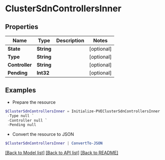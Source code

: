 # ClusterSdnControllersInner
## Properties

Name | Type | Description | Notes
------------ | ------------- | ------------- | -------------
**State** | **String** |  | [optional] 
**Type** | **String** |  | [optional] 
**Controller** | **String** |  | [optional] 
**Pending** | **Int32** |  | [optional] 

## Examples

- Prepare the resource
```powershell
$ClusterSdnControllersInner = Initialize-PVEClusterSdnControllersInner  -State null `
 -Type null `
 -Controller null `
 -Pending null
```

- Convert the resource to JSON
```powershell
$ClusterSdnControllersInner | ConvertTo-JSON
```

[[Back to Model list]](../README.md#documentation-for-models) [[Back to API list]](../README.md#documentation-for-api-endpoints) [[Back to README]](../README.md)

